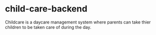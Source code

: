 # child-care-backend
Childcare is a daycare management system where parents can take thier children to be taken care of during the day.
